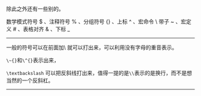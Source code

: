 除此之外还有一些别的。

数学模式符号 $ 、注释符号 % 、分组符号 {} 、上标 ^ 、宏命令 \\ 
带子 ~ 、宏定义 # 、表格对齐 & 、下标  _

***

一般的符号可以在前面加\\ 就可以打出来，可以利用没有字母的重音表示。

`\~{}`和`\^{}`表示出来，

`\textbackslash` 可以把反斜线打出来，值得一提的是`\\`表示的是换行，而不是想当然的一个反斜杠。

***

